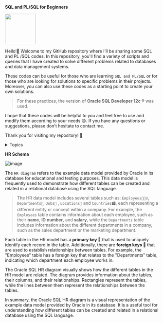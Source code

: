 **SQL and PL/SQL for Beginners** 

<img src="https://user-images.githubusercontent.com/72313215/228310719-050fae75-fbca-424d-8e1a-f0ece06cb404.png" width="100" height="100" />

Hello!🐸 Welcome to my GitHub repository where I'll be sharing some SQL and PL /SQL codes. In this repository, you'll find a variety of scripts and queries that I have created to solve different problems related to databases and data management systems.

These codes can be useful for those who are learning `SQL and PL/SQL` or for those who are looking for solutions to specific problems in their projects. Moreover, you can also use these codes as a starting point to create your own solutions.

> For these practices, the version of **Oracle SQL Developer 12c ®** was used.

I hope that these codes will be helpful to you and feel free to use and modify them according to your needs 😊. If you have any questions or suggestions, please don't hesitate to contact me.

Thank you for visiting my repository! 🤗

<details>
<summary> Topics </summary>
-Queries
- Subqueries
- Joins
- Restricting and sorting data
- Distinc statements
- Blocks
- Procedures
- Functions
- Packages
- Cursors
-Triggers
</details>

**HR Schema**

![image](https://user-images.githubusercontent.com/72313215/229589961-a4127ce8-552e-4ec8-bb3d-6577dbd4fc88.png)

The  `HR diagram` refers to the example data model provided by Oracle in its database for educational and testing purposes. This data model is frequently used to demonstrate how different tables can be created and related in a relational database using the SQL language.

> The HR data model includes several tables such as: `Employees👷🏻‍♀️`, `Departments🏢`, `Jobs🔨` , `Locations🌆` and `Countries🏙️`, each representing a different entity or concept within a company. For example, the `Employees` table contains information about each employee, such as their **name**, **ID number**, and **salary**, while the `Departments` table includes information about the different departments in a company, such as the sales department or the marketing department.

Each table in the HR model has a  **primary key 🔑** that is used to uniquely identify each record in the table. Additionally, there are **foreign keys 🔐** that are used to establish relationships between tables. For example, the "Employees" table has a foreign key that relates to the "Departments" table, indicating which department each employee works in.

The Oracle SQL HR diagram visually shows how the different tables in the HR model are related. The diagram provides information about the tables, their columns, and their relationships. Rectangles represent the tables, while the lines between them represent the relationships between the tables.

In summary, the Oracle SQL HR diagram is a visual representation of the example data model provided by Oracle in its database. It is a useful tool for understanding how different tables can be created and related in a relational database using the SQL language.









